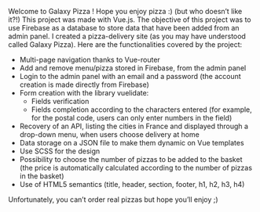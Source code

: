Welcome to Galaxy Pizza !
Hope you enjoy pizza :) (but who doesn’t like it?!)
This project was made with Vue.js. The objective of this project was to use Firebase as a database to store data that have been added from an admin panel.
I created a pizza-delivery site (as you may have understood called Galaxy Pizza).
Here are the functionalities covered by the project:
  -	Multi-page navigation thanks to Vue-router
  -	Add and remove menu/pizza stored in Firebase, from the admin panel
  -	Login to the admin panel with an email and a password (the account creation is made directly from Firebase)
  -	Form creation with the library vuelidate:
      -	Fields verification
      -	Fields completion according to the characters entered (for example, for the postal code, users can only enter numbers in the field)
  -	Recovery of an API, listing the cities in France and displayed through a drop-down menu, when users choose delivery at home
  -	Data storage on a JSON file to make them dynamic on Vue templates
  -	Use SCSS for the design
  -	Possibility to choose the number of pizzas to be added to the basket (the price is automatically calculated according to the number of pizzas in the basket)
  -	Use of HTML5 semantics (title, header, section, footer, h1, h2, h3, h4)
  
Unfortunately, you can’t order real pizzas but hope you’ll enjoy ;)

